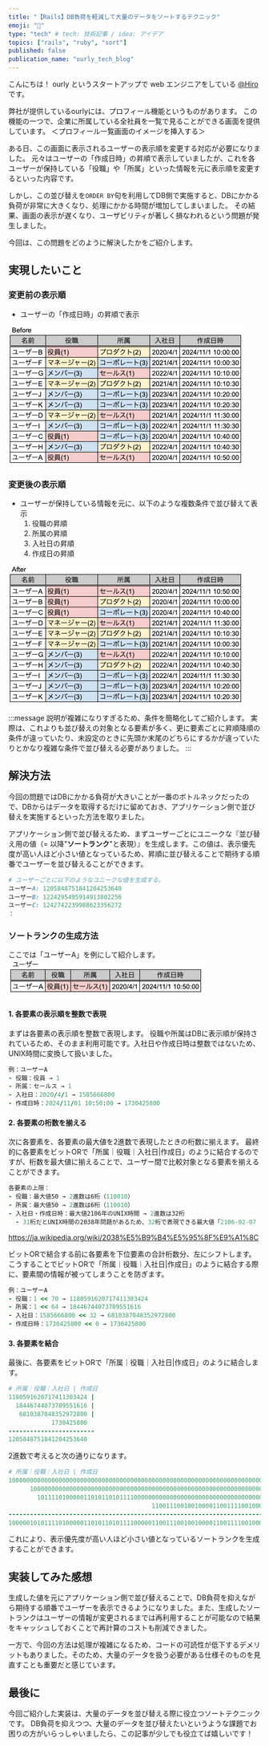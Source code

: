 ```yaml
---
title: "【Rails】DB負荷を軽減して大量のデータをソートするテクニック"
emoji: "🚀"
type: "tech" # tech: 技術記事 / idea: アイデア
topics: ["rails", "ruby", "sort"]
published: false
publication_name: "ourly_tech_blog"
---
```

こんにちは！
ourly というスタートアップで web エンジニアをしている [@Hiro](https://x.com/hirox126)です。

弊社が提供しているourlyには、プロフィール機能というものがあります。
この機能の一つで、企業に所属している全社員を一覧で見ることができる画面を提供しています。
＜プロフィール一覧画面のイメージを挿入する＞

ある日、この画面に表示されるユーザーの表示順を変更する対応が必要になりました。
元々はユーザーの「作成日時」の昇順で表示していましたが、これを各ユーザーが保持している「役職」や「所属」といった情報を元に表示順を変更するといった内容です。

しかし、この並び替えを`ORDER BY`句を利用してDB側で実施すると、DBにかかる負荷が非常に大きくなり、処理にかかる時間が増加してしまいました。
その結果、画面の表示が遅くなり、ユーザビリティが著しく損なわれるという問題が発生しました。

今回は、この問題をどのように解決したかをご紹介します。

## 実現したいこと
### 変更前の表示順
- ユーザーの「作成日時」の昇順で表示

![変更前のユーザー表示順を説明する画像](/images/20241128-tech-1/sort_before.png)

### 変更後の表示順
- ユーザーが保持している情報を元に、以下のような複数条件で並び替えて表示
  1. 役職の昇順
  2. 所属の昇順
  3. 入社日の昇順
  4. 作成日の昇順

![変更後のユーザー表示順を説明する画像](/images/20241128-tech-1/sort_after.png)

:::message
説明が複雑になりすぎるため、条件を簡略化してご紹介します。
実際は、これよりも並び替えの対象となる要素が多く、更に要素ごとに昇順降順の条件が違っていたり、未設定のときに先頭か末尾のどちらにするかが違っていたりとかなり複雑な条件で並び替える必要がありました。
:::

## 解決方法
今回の問題ではDBにかかる負荷が大きいことが一番のボトルネックだったので、DBからはデータを取得するだけに留めておき、アプリケーション側で並び替えを実施するといった方法を取りました。

アプリケーション側で並び替えるため、まずユーザーごとにユニークな『並び替え用の値（= 以降"**ソートランク**"と表現）』を生成します。この値は、表示優先度が高い人ほど小さい値となっているため、昇順に並び替えることで期待する順番でユーザーを並び替えることができます。

```ruby
# ユーザーごとに以下のようなユニークな値を生成する。
ユーザーA: 1205848751841204253640
ユーザーB: 1224295495914913802256
ユーザーC: 1242742239988623356272
：
```

### ソートランクの生成方法
ここでは「ユーザーA」を例にして紹介します。
![変更後のユーザー表示順を説明する画像](/images/20241128-tech-1/userA.png)

#### 1. 各要素の表示順を整数で表現
まずは各要素の表示順を整数で表現します。
役職や所属はDBに表示順が保持されているため、そのまま利用可能です。入社日や作成日時は整数ではないため、UNIX時間に変換して扱いました。

```ruby
例：ユーザーA
- 役職：役員 → 1
- 所属：セールス → 1
- 入社日：2020/4/1 → 1585666800
- 作成日時：2024/11/01 10:50:00 → 1730425800
```

#### 2. 各要素の桁数を揃える
次に各要素を、各要素の最大値を2進数で表現したときの桁数に揃えます。
最終的に各要素をビットORで「所属｜役職｜入社日|作成日」のように結合するのですが、桁数を最大値に揃えることで、ユーザー間で比較対象となる要素を揃えることができます。

```ruby
各要素の上限：
- 役職：最大値50 → 2進数は6桁（110010）
- 所属：最大値50 → 2進数は6桁（110010）
- 入社日・作成日時：最大値2106年のUNIX時間 → 2進数は32桁
  - 31桁だとUNIX時間の2038年問題があるため、32桁で表現できる最大値「2106-02-07 15:28:15」を上限としました。
```

https://ja.wikipedia.org/wiki/2038%E5%B9%B4%E5%95%8F%E9%A1%8C

ビットORで結合する前に各要素を下位要素の合計桁数分、左にシフトします。
こうすることでビットORで「所属｜役職｜入社日|作成日」のように結合する際に、要素間の情報が被ってしまうことを防ぎます。

```ruby
例：ユーザーA
- 役職：1 << 70 → 1180591620717411303424
- 所属：1 << 64 → 18446744073709551616
- 入社日：1585666800 << 32 → 6810387048352972800
- 作成日時：1730425800 << 0 → 1730425800
```

#### 3. 各要素を結合
最後に、各要素をビットORで「所属｜役職｜入社日|作成日」のように結合します。

```ruby
# 所属｜役職｜入社日 | 作成日
1180591620717411303424 |
  18446744073709551616 |
   6810387048352972800 |
            1730425800
------------------------
1205848751841204253640
```

2進数で考えると次の通りになります。

```ruby
# 所属｜役職｜入社日 | 作成日
10000000000000000000000000000000000000000000000000000000000000000000000 |
      10000000000000000000000000000000000000000000000000000000000000000 |
        101111010000011010110101111000000000000000000000000000000000000 |
                                        1100111001001000011001111001000
-------------------------------------------------------------------------
10000010101111010000011010110101111000001100111001001000011001111001000
```

これにより、表示優先度が高い人ほど小さい値となっているソートランクを生成することができます。

## 実装してみた感想
生成した値を元にアプリケーション側で並び替えることで、DB負荷を抑えながら期待する順番でユーザーを表示できるようになりました。また、生成したソートランクはユーザーの情報が変更されるまでは再利用することが可能なので結果をキャッシュしておくことで再計算のコストも削減できました。

一方で、今回の方法は処理が複雑になるため、コードの可読性が低下するデメリットもありました。そのため、大量のデータを扱う必要がある仕様そのものを見直すことも重要だと感じています。

## 最後に
今回ご紹介した実装は、大量のデータを並び替える際に役立つソートテクニックです。
DB負荷を抑えつつ、大量のデータを並び替えたいというような課題でお困りの方がいらっしゃいましたら、この記事が少しでも役立てば嬉しいです！
